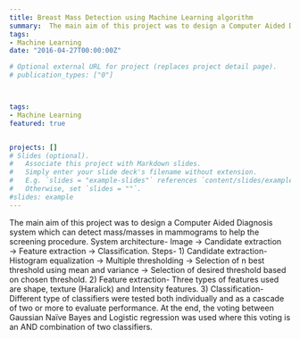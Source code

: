 ```yaml
---
title: Breast Mass Detection using Machine Learning algorithm
summary:  The main aim of this project was to design a Computer Aided Diagnosis system which can detect mass/masses in mammograms to help the screening procedure. System architecture- Image → Candidate extraction → Feature extraction → Classification. Steps- 1) Candidate extraction- Histogram equalization → Multiple thresholding → Selection of n best threshold using mean and variance → Selection of desired threshold based on chosen threshold. 2) Feature extraction- Three types of features used are shape, texture (Haralick) and Intensity features. 3) Classification- Different type of classifiers were tested both individually and as a cascade of two or more to evaluate performance. At the end, the voting between Gaussian Naïve Bayes and Logistic regression was used where this voting is an AND combination of two classifiers.
tags:
- Machine Learning 
date: "2016-04-27T00:00:00Z"

# Optional external URL for project (replaces project detail page).
# publication_types: ["0"]



tags:
- Machine Learning
featured: true


projects: []
# Slides (optional).
#   Associate this project with Markdown slides.
#   Simply enter your slide deck's filename without extension.
#   E.g. `slides = "example-slides"` references `content/slides/example-slides.md`.
#   Otherwise, set `slides = ""`.
#slides: example
---
```


The main aim of this project was to design a Computer Aided Diagnosis system which can detect mass/masses in mammograms to help the screening procedure. System architecture- Image → Candidate extraction → Feature extraction → Classification. Steps- 1) Candidate extraction- Histogram equalization → Multiple thresholding → Selection of n best threshold using mean and variance → Selection of desired threshold based on chosen threshold. 2) Feature extraction- Three types of features used are shape, texture (Haralick) and Intensity features. 3) Classification- Different type of classifiers were tested both individually and as a cascade of two or more to evaluate performance. At the end, the voting between Gaussian Naïve Bayes and Logistic regression was used where this voting is an AND combination of two classifiers.

